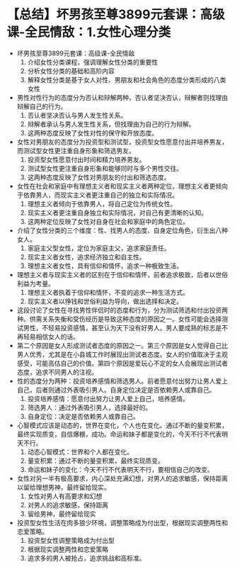 # 【总结】坏男孩至尊3899元套课：高级课-全民情敌：1.女性心理分类

-   坏男孩至尊3899元套课：高级课-全民情敌
    1.  介绍女性分类课程，强调理解女性分类的重要性
    2.  分析女性分类的基础和高阶内容
    3.  解释女性分类是基于女人对性、男朋友和社会角色的态度分类形成的八类女性
-   男性对性行为的态度分为否认和辩解两种，否认者坚决否认，辩解者则找理由辩解自己的行为。
    1.  否认者坚决否认与男人发生性关系。
    2.  辩解者承认与男人发生性关系，但找理由为自己的行为辩解。
    3.  这两种态度反映了女性对性的保守和开放态度。
-   女性对男朋友的态度分为投资型和测试型，投资型女性愿意付出并培养男友，而测试型女性更注重自身形象和筛选男友。
    1.  投资型女性愿意付出时间和精力培养男友。
    2.  测试型女性更注重自身形象和能够同时与多个男性交往。
    3.  这两种态度反映了女性对男朋友的付出和筛选态度。
-   女性在社会和家庭中有理想主义者和现实主义者两种定位，理想主义者更倾向于依靠男人，而现实主义者更注重自己的独立和实际情况。
    1.  理想主义者倾向于依靠男人，将自己定位为传统女性。
    2.  现实主义者更注重自身独立和实际情况，对自己有更清晰的认知。
    3.  这两种定位反映了女性对自身在社会和家庭中的角色定位。
-   介绍了女性分类的三个维度：性、找男人的态度、自身定位角色，衍生出八种女人。
    1.  家庭主父型女性，定位为家庭主父，追求家庭责任。
    2.  现实主义者女性，追求经济独立和自主性。
    3.  理想主义者女性，具有信仰和情怀，追求一种极致生活。
-   理想主义者与现实主义者的区别在于信仰和情怀，前者追求极致，后者以世俗利益为考量。
    1.  理想主义者执着于信仰和情怀，不变的追求一种生活方式。
    2.  现实主义者以挣钱和世俗利益为导向，做出选择和决定。
-   这段讨论了女性在寻找男性伴侣时的态度和行为，分为测试筛选和付出投资两种。供需关系失衡和受伤经历是导致这种态度的原因之一。女性可能会选择测试男性，不轻易投资感情，甚至认为天下没有好男人。男人要成熟的标志是不再轻易相信女人的话。
-   第二个原因是女人形成测试者态度的原因之一。第三个原因是女人觉得自己比男人优秀，尤其是在小县城工作时展现出测试者态度。女人的价值取决于主观感受，可能高估自己的价值。第四个原因是爱玩心不定的女人会展现出测试者态度，追求不同男人的注视。
-   性的态度分为两种：投资培养感情和筛选男人。前者愿意付出努力让男人爱上自己，后者则通过外表吸引男人。自身定位决定是否依赖男人或靠自己。
    1.  投资培养感情：愿意付出努力让男人爱上自己，培养感情。
    2.  筛选男人：通过外表吸引男人，选择最好的。
    3.  自身定位：决定是否依赖男人或靠自己。
-   心智模式应该是动态的，世界在变化，个人也在变化。通过不断的量变积累，最终实现质变，自信爆棚，成功。命运和妹子都是变化的，今天不行不代表明天不行。
    1.  动态心智模式：世界和个人都在变化。
    2.  量变积累：通过不断的量变积累，最终实现质变。
    3.  命运和妹子的变化：今天不行不代表明天不行，要相信自己的改变。
-   女性对另一半有极高要求，内心深处充满幻想，对男人的追求敏感，保持距离以留给理想男神，最终留给现实。
    1.  女性对男人有高要求和幻想
    2.  对男人的追求敏感，保持距离
    3.  留给男神，最终留给现实
-   投资型女性生活在肉多狼少环境，调整策略成为付出型，根据现实调整两性和恋爱策略。
    1.  投资型女性调整策略成为付出型
    2.  根据现实调整两性和恋爱策略
    3.  追求多的男人被抢占，追求挑战和高标准。